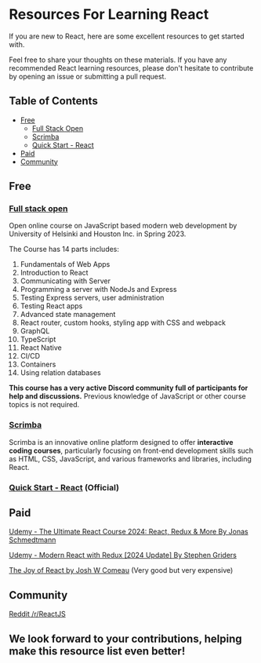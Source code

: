 # Resources For Learning React

If you are new to React, here are some excellent resources to get started with.

Feel free to share your thoughts on these materials. If you have any recommended React learning resources, please don't hesitate to contribute by opening an issue or submitting a pull request.

## Table of Contents
- [Free](#free)
  - [Full Stack Open](#full-stack-open)
  - [Scrimba](#scrimba)
  - [Quick Start - React](#quick-start---react-official)
- [Paid](#paid)
- [Community](#community)

## Free

### [Full stack open](https://fullstackopen.com/en/) 

Open online course on JavaScript based modern web development by University of Helsinki and Houston Inc. in Spring 2023. 

The Course has 14 parts includes:
1. Fundamentals of Web Apps
2. Introduction to React
3. Communicating with Server
4. Programming a server with NodeJs and Express
5. Testing Express servers, user administration
6. Testing React apps
7. Advanced state management
8. React router, custom hooks, styling app with CSS and webpack
9. GraphQL
10. TypeScript
11. React Native
12. CI/CD
13. Containers
14. Using relation databases

**This course has a very active Discord community full of participants for help and discussions.** Previous knowledge of JavaScript or other course topics is not required.

### [Scrimba](https://scrimba.com)

Scrimba is an innovative online platform designed to offer **interactive coding courses**, particularly focusing on front-end development skills such as HTML, CSS, JavaScript, and various frameworks and libraries, including React.

### [Quick Start - React](https://react.dev/learn) (Official)

## Paid

[Udemy - The Ultimate React Course 2024: React, Redux & More By Jonas Schmedtmann](https://www.udemy.com/course/the-ultimate-react-course)

[Udemy - Modern React with Redux [2024 Update] By Stephen Griders](https://www.udemy.com/course/react-redux/)

[The Joy of React by Josh W Comeau](https://www.joyofreact.com) (Very good but very expensive)

## Community
[Reddit /r/ReactJS](https://www.reddit.com/r/reactjs/)

## We look forward to your contributions, helping make this resource list even better!
